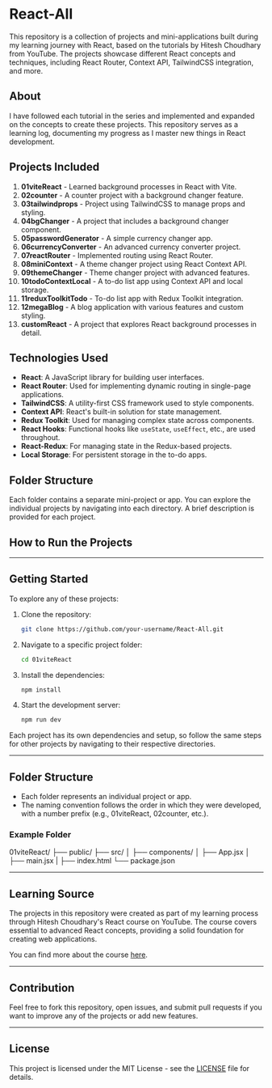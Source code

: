 # React-All

This repository is a collection of projects and mini-applications built during my learning journey with React, based on the tutorials by Hitesh Choudhary from YouTube. The projects showcase different React concepts and techniques, including React Router, Context API, TailwindCSS integration, and more.

## About

I have followed each tutorial in the series and implemented and expanded on the concepts to create these projects. This repository serves as a learning log, documenting my progress as I master new things in React development.

## Projects Included

1. **01viteReact** - Learned background processes in React with Vite.
2. **02counter** - A counter project with a background changer feature.
3. **03tailwindprops** - Project using TailwindCSS to manage props and styling.
4. **04bgChanger** - A project that includes a background changer component.
5. **05passwordGenerator** - A simple currency changer app.
6. **06currencyConverter** - An advanced currency converter project.
7. **07reactRouter** - Implemented routing using React Router.
8. **08miniContext** - A theme changer project using React Context API.
9. **09themeChanger** - Theme changer project with advanced features.
10. **10todoContextLocal** - A to-do list app using Context API and local storage.
11. **11reduxToolkitTodo** - To-do list app with Redux Toolkit integration.
12. **12megaBlog** - A blog application with various features and custom styling.
13. **customReact** - A project that explores React background processes in detail.

## Technologies Used

- **React**: A JavaScript library for building user interfaces.
- **React Router**: Used for implementing dynamic routing in single-page applications.
- **TailwindCSS**: A utility-first CSS framework used to style components.
- **Context API**: React's built-in solution for state management.
- **Redux Toolkit**: Used for managing complex state across components.
- **React Hooks**: Functional hooks like `useState`, `useEffect`, etc., are used throughout.
- **React-Redux**: For managing state in the Redux-based projects.
- **Local Storage**: For persistent storage in the to-do apps.

## Folder Structure

Each folder contains a separate mini-project or app. You can explore the individual projects by navigating into each directory. A brief description is provided for each project.

## How to Run the Projects

---

## Getting Started

To explore any of these projects:

1. Clone the repository:

    ```bash
    git clone https://github.com/your-username/React-All.git
    ```

2. Navigate to a specific project folder:

    ```bash
    cd 01viteReact
    ```

3. Install the dependencies:

    ```bash
    npm install
    ```

4. Start the development server:

    ```bash
    npm run dev
    ```

Each project has its own dependencies and setup, so follow the same steps for other projects by navigating to their respective directories.

---

## Folder Structure

- Each folder represents an individual project or app.
- The naming convention follows the order in which they were developed, with a number prefix (e.g., 01viteReact, 02counter, etc.).

### Example Folder

01viteReact/
├── public/
├── src/ 
│ ├── components/ 
│ ├── App.jsx 
│ ├── main.jsx 
| ├── index.html 
└── package.json


---

## Learning Source

The projects in this repository were created as part of my learning process through Hitesh Choudhary's React course on YouTube. The course covers essential to advanced React concepts, providing a solid foundation for creating web applications.

You can find more about the course [here](https://www.youtube.com/watch?v=vz1RlUyrc3w&list=PLu71SKxNbfoDqgPchmvIsL4hTnJIrtige).

---

## Contribution

Feel free to fork this repository, open issues, and submit pull requests if you want to improve any of the projects or add new features.

---

## License

This project is licensed under the MIT License - see the [LICENSE](LICENSE) file for details.



